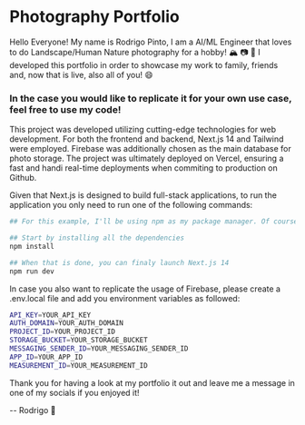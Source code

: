 # Photography Portfolio

Hello Everyone!
My name is Rodrigo Pinto, I am a AI/ML Engineer that loves to do Landscape/Human Nature photography for a hobby! 🏔️ 📷 🌳
I developed this portfolio in order to showcase my work to family, friends and, now that is live, also all of you! 😄

### In the case you would like to replicate it for your own use case, feel free to use my code!

This project was developed utilizing cutting-edge technologies for web development. For both the frontend and backend, Next.js 14 and Tailwind were employed. Firebase was additionally chosen as the main database for photo storage. The project was ultimately deployed on Vercel, ensuring a fast and handi real-time deployments when commiting to production on Github.

Given that Next.js is designed to build full-stack applications, to run the application you only need to run one of the following commands:

```bash
## For this example, I'll be using npm as my package manager. Of course, you can choose whichever tool you're most comfortable with.

## Start by installing all the dependencies
npm install

## When that is done, you can finaly launch Next.js 14
npm run dev 
```


In case you also want to replicate the usage of Firebase, please create a .env.local file and add you environment variables as followed:
```bash
API_KEY=YOUR_API_KEY
AUTH_DOMAIN=YOUR_AUTH_DOMAIN
PROJECT_ID=YOUR_PROJECT_ID
STORAGE_BUCKET=YOUR_STORAGE_BUCKET
MESSAGING_SENDER_ID=YOUR_MESSAGING_SENDER_ID
APP_ID=YOUR_APP_ID
MEASUREMENT_ID=YOUR_MEASUREMENT_ID
```
Thank you for having a look at my portfolio it out and leave me a message in one of my socials if you enjoyed it!

-- Rodrigo 🐥
